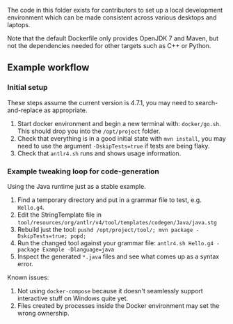 The code in this folder exists for contributors to set up a local development
environment which can be made consistent across various desktops and laptops. 

Note that the default Dockerfile only provides OpenJDK 7 and Maven, but not 
the dependencies needed for other targets such as C++ or Python.

## Example workflow

### Initial setup

These steps assume the current version is 4.7.1,  you may need to search-and-replace as appropriate.

1. Start docker environment and begin a new terminal with: `docker/go.sh`. This should drop you into the `/opt/project` folder.
2. Check that everything is in a good initial state with  `mvn install`, you may need to use the argument `-DskipTests=true` if tests are being flaky.
3. Check that `antlr4.sh` runs and shows usage information.

### Example tweaking loop for code-generation

Using the Java runtime just as a stable example.

1. Find a temporary directory and put in a grammar file to test, e.g. `Hello.g4`.
2. Edit the StringTemplate file in `tool/resources/org/antlr/v4/tool/templates/codegen/Java/java.stg`
3. Rebuild just the tool: `pushd /opt/project/tool/; mvn package -DskipTests=true; popd;`
4. Run the changed tool against your grammar file: `antlr4.sh Hello.g4 -package Example -Dlanguage=java`
5. Inspect the generated `*.java` files and see what comes up as a syntax error.

Known issues:

1. Not using `docker-compose` because it doesn't seamlessly support interactive stuff on Windows quite yet.
2. Files created by processes inside the Docker environment may set the wrong ownership. 
